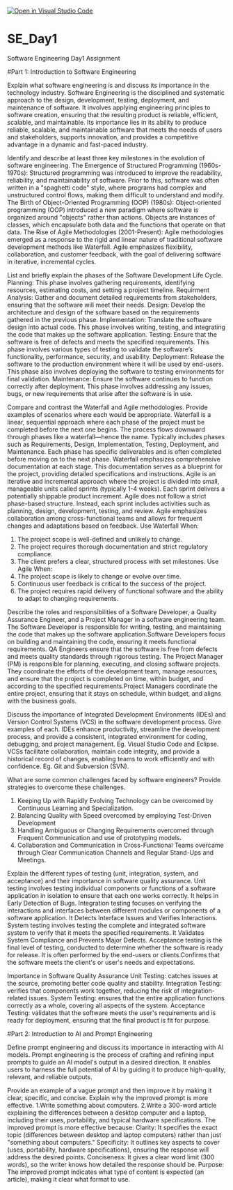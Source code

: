 [![Open in Visual Studio Code](https://classroom.github.com/assets/open-in-vscode-2e0aaae1b6195c2367325f4f02e2d04e9abb55f0b24a779b69b11b9e10269abc.svg)](https://classroom.github.com/online_ide?assignment_repo_id=15577371&assignment_repo_type=AssignmentRepo)
# SE_Day1
Software Engineering Day1 Assignment

#Part 1: Introduction to Software Engineering

Explain what software engineering is and discuss its importance in the technology industry.
Software Engineering is the disciplined and systematic approach to the design, development, testing, deployment, and maintenance of software. It involves applying engineering principles to software creation, ensuring that the resulting product is reliable, efficient, scalable, and maintainable.
Its importance lies in its ability to produce reliable, scalable, and maintainable software that meets the needs of users and stakeholders, supports innovation, and provides a competitive advantage in a dynamic and fast-paced industry.

Identify and describe at least three key milestones in the evolution of software engineering.
The Emergence of Structured Programming (1960s-1970s): Structured programming was introduced to improve the readability, reliability, and maintainability of software. Prior to this, software was often written in a "spaghetti code" style, where programs had complex and unstructured control flows, making them difficult to understand and modify.
The Birth of Object-Oriented Programming (OOP) (1980s): Object-oriented programming (OOP) introduced a new paradigm where software is organized around "objects" rather than actions. Objects are instances of classes, which encapsulate both data and the functions that operate on that data.
The Rise of Agile Methodologies (2001-Present): Agile methodologies emerged as a response to the rigid and linear nature of traditional software development methods like Waterfall. Agile emphasizes flexibility, collaboration, and customer feedback, with the goal of delivering software in iterative, incremental cycles.

List and briefly explain the phases of the Software Development Life Cycle.
Planning: This phase involves gathering requirements, identifying resources, estimating costs, and setting a project timeline.
Requirment Analysis: Gather and document detailed requirements from stakeholders, ensuring that the software will meet their needs.
Design: Develop the architecture and design of the software based on the requirements gathered in the previous phase.
Implementation: Translate the software design into actual code. This phase involves writing, testing, and integrating the code that makes up the software application.
Testing: Ensure that the software is free of defects and meets the specified requirements. This phase involves various types of testing to validate the software’s functionality, performance, security, and usability.
Deployment: Release the software to the production environment where it will be used by end-users. This phase also involves deploying the software to testing environments for final validation.
Maintenance: Ensure the software continues to function correctly after deployment. This phase involves addressing any issues, bugs, or new requirements that arise after the software is in use.

Compare and contrast the Waterfall and Agile methodologies. Provide examples of scenarios where each would be appropriate.
Waterfall is a linear, sequential approach where each phase of the project must be completed before the next one begins. The process flows downward through phases like a waterfall—hence the name. Typically includes phases such as Requirements, Design, Implementation, Testing, Deployment, and Maintenance. Each phase has specific deliverables and is often completed before moving on to the next phase. Waterfall emphasizes comprehensive documentation at each stage. This documentation serves as a blueprint for the project, providing detailed specifications and instructions.
Agile is an iterative and incremental approach where the project is divided into small, manageable units called sprints (typically 1-4 weeks). Each sprint delivers a potentially shippable product increment. Agile does not follow a strict phase-based structure. Instead, each sprint includes activities such as planning, design, development, testing, and review. Agile emphasizes collaboration among cross-functional teams and allows for frequent changes and adaptations based on feedback.
Use Waterfall When:
1. The project scope is well-defined and unlikely to change.
3. The project requires thorough documentation and strict regulatory compliance.
4. The client prefers a clear, structured process with set milestones.
Use Agile When:
1. The project scope is likely to change or evolve over time.
2. Continuous user feedback is critical to the success of the project.
3. The project requires rapid delivery of functional software and the ability to adapt to changing requirements.

Describe the roles and responsibilities of a Software Developer, a Quality Assurance Engineer, and a Project Manager in a software engineering team.
The Software Developer is responsible for writing, testing, and maintaining the code that makes up the software application.Software Developers focus on building and maintaining the code, ensuring it meets functional requirements. 
QA Engineers ensure that the software is free from defects and meets quality standards through rigorous testing.
The Project Manager (PM) is responsible for planning, executing, and closing software projects. They coordinate the efforts of the development team, manage resources, and ensure that the project is completed on time, within budget, and according to the specified requirements.Project Managers coordinate the entire project, ensuring that it stays on schedule, within budget, and aligns with the business goals.

Discuss the importance of Integrated Development Environments (IDEs) and Version Control Systems (VCS) in the software development process. Give examples of each.
IDEs enhance productivity, streamline the development process, and provide a consistent, integrated environment for coding, debugging, and project management. Eg. Visual Studio Code and Eclipse.
VCSs facilitate collaboration, maintain code integrity, and provide a historical record of changes, enabling teams to work efficiently and with confidence. Eg. Git and Subversion (SVN).

What are some common challenges faced by software engineers? Provide strategies to overcome these challenges.
1. Keeping Up with Rapidly Evolving Technology can be overcomed by Continuous Learning and Specialization.
2. Balancing Quality with Speed overcomed by employing Test-Driven Development
3. Handling Ambiguous or Changing Requirements overcomed through Frequent Communication and use of prototyping models.
4. Collaboration and Communication in Cross-Functional Teams overcame through Clear Communication Channels and Regular Stand-Ups and Meetings.

Explain the different types of testing (unit, integration, system, and acceptance) and their importance in software quality assurance.
Unit testing involves testing individual components or functions of a software application in isolation to ensure that each one works correctly. It helps in Early Detection of Bugs.
Integration testing focuses on verifying the interactions and interfaces between different modules or components of a software application. It Detects Interface Issues and Verifies Interactions.
System testing involves testing the complete and integrated software system to verify that it meets the specified requirements. It Validates System Compliance and Prevents Major Defects.
Acceptance testing is the final level of testing, conducted to determine whether the software is ready for release. It is often performed by the end-users or clients.Confirms that the software meets the client's or user's needs and expectations.

Importance in Software Quality Assurance
Unit Testing: catches issues at the source, promoting better code quality and stability.
Integration Testing: verifies that components work together, reducing the risk of integration-related issues.
System Testing: ensures that the entire application functions correctly as a whole, covering all aspects of the system.
Acceptance Testing: validates that the software meets the user's requirements and is ready for deployment, ensuring that the final product is fit for purpose.

#Part 2: Introduction to AI and Prompt Engineering


Define prompt engineering and discuss its importance in interacting with AI models.
Prompt engineering is the process of crafting and refining input prompts to guide an AI model's output in a desired direction.
It enables users to harness the full potential of AI by guiding it to produce high-quality, relevant, and reliable outputs.

Provide an example of a vague prompt and then improve it by making it clear, specific, and concise. Explain why the improved prompt is more effective.
1.Write something about computers.
2.Write a 300-word article explaining the differences between a desktop computer and a laptop, including their uses, portability, and typical hardware specifications.
The improved prompt is more effective because:
Clarity: It specifies the exact topic (differences between desktop and laptop computers) rather than just "something about computers."
Specificity: It outlines key aspects to cover (uses, portability, hardware specifications), ensuring the response will address the desired points.
Conciseness: It gives a clear word limit (300 words), so the writer knows how detailed the response should be.
Purpose: The improved prompt indicates what type of content is expected (an article), making it clear what format to use.
